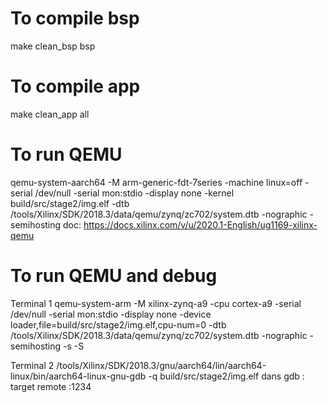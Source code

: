 
# To compile bsp
make clean_bsp bsp

# To compile app
make clean_app all

# To run QEMU
qemu-system-aarch64 -M arm-generic-fdt-7series -machine linux=off -serial /dev/null -serial mon:stdio -display none -kernel build/src/stage2/img.elf -dtb /tools/Xilinx/SDK/2018.3/data/qemu/zynq/zc702/system.dtb -nographic -semihosting
doc: https://docs.xilinx.com/v/u/2020.1-English/ug1169-xilinx-qemu

# To run QEMU and debug
Terminal 1
qemu-system-arm -M xilinx-zynq-a9 -cpu cortex-a9 -serial /dev/null -serial mon:stdio -display none -device loader,file=build/src/stage2/img.elf,cpu-num=0 -dtb /tools/Xilinx/SDK/2018.3/data/qemu/zynq/zc702/system.dtb -nographic -semihosting -s -S

Terminal 2
/tools/Xilinx/SDK/2018.3/gnu/aarch64/lin/aarch64-linux/bin/aarch64-linux-gnu-gdb -q build/src/stage2/img.elf
dans gdb : target remote :1234